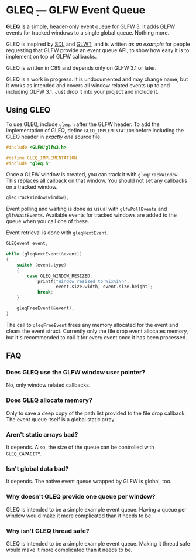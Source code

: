 # GLEQ ̣̣— GLFW Event Queue

**GLEQ** is a simple, header-only event queue for GLFW 3.  It adds GLFW events
for tracked windows to a single global queue.  Nothing more.

GLEQ is inspired by [SDL](http://www.libsdl.org/) and
[GLWT](https://github.com/rikusalminen/glwt), and is written *as an example* for
people requesting that GLFW provide an event queue API, to show how easy it is
to implement on top of GLFW callbacks.

GLEQ is written in C89 and depends only on GLFW 3.1 or later.

GLEQ is a work in progress.  It is undocumented and may change name, but it
works as intended and covers all window related events up to and including
GLFW 3.1.  Just drop it into your project and include it.


## Using GLEQ

To use GLEQ, include `gleq.h` after the GLFW header.  To add the implementation
of GLEQ, define `GLEQ_IMPLEMENTATION` before including the GLEQ header in
*exactly one* source file.

```c
#include <GLFW/glfw3.h>

#define GLEQ_IMPLEMENTATION
#include "gleq.h"
```

Once a GLFW window is created, you can track it with `gleqTrackWindow`.  This
replaces all callback on that window.  You should not set any callbacks on
a tracked window.

```c
gleqTrackWindow(window);
```

Event polling and waiting is done as usual with `glfwPollEvents` and
`glfwWaitEvents`.  Available events for tracked windows are added to the queue
when you call one of these.

Event retrieval is done with `gleqNextEvent`.

```c
GLEQevent event;

while (gleqNextEvent(&event))
{
    switch (event.type)
    {
        case GLEQ_WINDOW_RESIZED:
            printf("Window resized to %ix%i\n",
                   event.size.width, event.size.height);
            break;
    }

    gleqFreeEvent(&event);
}
```

The call to `gleqFreeEvent` frees any memory allocated for the event and clears
the event struct.  Currently only the file drop event allocates memory, but it's
recommended to call it for every event once it has been processed.


## FAQ

### Does GLEQ use the GLFW window user pointer?

No, only window related callbacks.


### Does GLEQ allocate memory?

Only to save a deep copy of the path list provided to the file drop callback.
The event queue itself is a global static array.


### Aren't static arrays bad?

It depends.  Also, the size of the queue can be controlled with `GLEQ_CAPACITY`.


### Isn't global data bad?

It depends.  The native event queue wrapped by GLFW is global, too.


### Why doesn't GLEQ provide one queue per window?

GLEQ is intended to be a simple example event queue.  Having a queue per window
would make it more complicated than it needs to be.


### Why isn't GLEQ thread safe?

GLEQ is intended to be a simple example event queue.  Making it thread safe
would make it more complicated than it needs to be.

